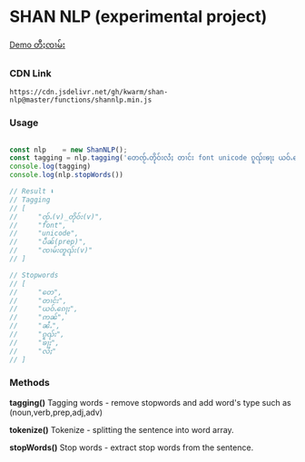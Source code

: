 # SHAN NLP (experimental project)

[Demo တီႈၸၢမ်း](https://shan-nlp.netlify.app)


### CDN Link
```
https://cdn.jsdelivr.net/gh/kwarm/shan-nlp@master/functions/shannlp.min.js
```

### Usage

```javascript

const nlp    = new ShanNLP();
const tagging = nlp.tagging('တေၸႂ်ႉတိုဝ်းလႆႈ တၢင်း font unicode ၵူၺ်းၶႃႈ ယဝ်ႉၵေႃႈ ဢၼ်ၼႆႉပဵၼ်ဢၼ်ၸၢမ်းတူၺ်းၵူၺ်းၶႃႈ');
console.log(tagging) 
console.log(nlp.stopWords())

// Result ⬇ 
// Tagging
// [
//     "ၸႂ်ႉ(v)_တိုဝ်း(v)",
//     "font",
//     "unicode",
//     "ပဵၼ်(prep)",
//     "ၸၢမ်းတူၺ်း(v)"
// ]

// Stopwords
// [
//     "တေ",
//     "တၢင်း",
//     "ယဝ်ႉၵေႃႈ",
//     "ဢၼ်",
//     "ၼႆႉ",
//     "ၵူၺ်း",
//     "ၶႃႈ",
//     "လႆႈ"
// ]

```

### Methods 

**tagging()**
Tagging words - remove stopwords and add word's type such as (noun,verb,prep,adj,adv) 

**tokenize()**
Tokenize - splitting the sentence into word array.

**stopWords()**
Stop words - extract stop words from the sentence.
